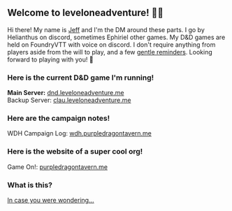 ## Welcome to leveloneadventure! 🧙‍♂️

Hi there! My name is [Jeff](https://www.youtube.com/watch?v=AfIOBLr1NDU) and I'm the DM around these parts. I go by Helianthus on discord, sometimes Ephiriel other games. My D&D games are held on FoundryVTT with voice on discord. I don't require anything from players aside from the will to play, and a few [gentle reminders](https://wdh.purpledragontavern.me/etiquettes). Looking forward to playing with you! 🥳

### Here is the current D&D game I'm running!

**Main Server:** [dnd.leveloneadventure.me](https://dnd.leveloneadventure.me/)  
Backup Server: [clau.leveloneadventure.me](https://clau.leveloneadventure.me/)

### Here are the campaign notes!
WDH Campaign Log: [wdh.purpledragontavern.me](https://wdh.purpledragontavern.me/campaign)

### Here is the website of a super cool org!
Game On!: [purpledragontavern.me](https://purpledragontavern.me/about)

### What is this?
[In case you were wondering...](https://leveloneadventure.me/about)

